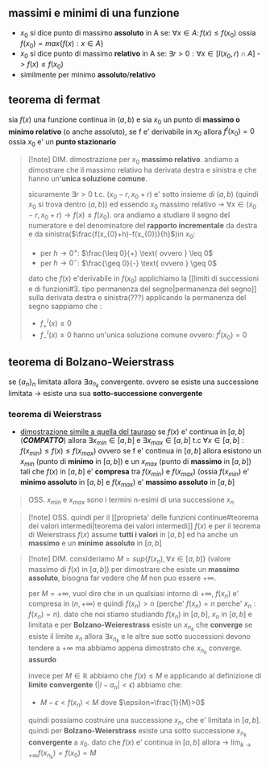 ## massimi e minimi di una funzione
* $x_{0}$ si dice  punto di massimo **assoluto** in A se: $\forall x \in A: \, f(x)\leq f(x_{0})$ ossia $f(x_{0}) = max \{f(x):x \in A\}$
* $x_{0}$ si dice punto di massimo **relativo** in A se: $\exists r > 0: \forall x \in [I(x_{0},r) \cap{} A$] -> $f(x) \leq f(x_{0})$
* similmente per minimo **assoluto**/**relativo**
## teorema di fermat
sia $f(x)$ una funzione continua in $(a,b)$ e sia $x_{0}$ un punto di **massimo o minimo  relativo** (o anche assoluto), se f e' derivabile in $x_{0}$ allora $f^I(x_{0}) = 0$ ossia $x_{0}$ e' un **punto stazionario**

> [!note] DIM.
> dimostrazione per $x_{0}$ **massimo relativo**.
> andiamo a dimostrare che il massimo relativo ha derivata destra e sinistra e che hanno un'**unica soluzione comune**.
> 
> sicuramente $\exists r>0 \text{ t.c.  } (x_{0}-r,x_{0}+r)$ e' sotto insieme di $(a,b)$ (quindi $x_{0}$ si trova dentro $(a,b)$) ed essendo $x_{0}$ massimo relativo -> $\forall x \in (x_{0}-r, x_{0}+r) \to f(x)\leq f(x_{0})$.
> ora andiamo a studiare il segno del numeratore e del denominatore del **rapporto incrementale** da destra e da sinistra($\frac{f(x_{0}+h)-f(x_{0})}{h}$)in $x_{0}$:
> - per $h\to 0^+$:  $\frac{\leq 0}{+} \text{ ovvero } \leq 0$
> - per $h\to 0^-$: $\frac{\geq 0}{-} \text{ ovvero } \geq 0$
> 
> dato che $f(x)$ e'derivabile in $f(x_{0})$ applichiamo la [[limiti di successioni e di funzioni#3. tipo permanenza del segno|permanenza del segno]] sulla derivata destra e sinistra(???)
> applicando la permanenza del segno sappiamo che :
> - $f^I_{+}(x) \leq 0$ 
> - $f^I_{-}(x) \geq 0$ 
> hanno un'unica soluzione comune ovvero: $f^I(x_{0}) = 0$
> 

## teorema di Bolzano-Weierstrass
se $\{a_{n}\}_{n}$ limitata allora $\exists a_{n_{k}}$  convergente.
ovvero se esiste una successione limitata -> esiste una sua **sotto-successione convergente**

### teorema di Weierstrass
* [dimostrazione simile a quella del tauraso](https://www.youmath.it/forum/analisi-1/61639-dimostrazione-del-teorema-di-weierstrass.html)
se $f(x)$ e' continua in $[a,b]$ (***COMPATTO***) allora $\exists x_{min} \in [a,b]$ e $\exists x_{max} \in [a,b]$ t.c $\forall x \in [a,b]: f(x_{min}) \leq f(x) \leq f(x_{max})$
ovvero se f e' continua in $[a,b]$ allora esistono un $x_{min}$ (punto di **minimo** in $[a,b]$) e un $x_{max}$ (punto di **massimo** in $[a,b]$) tali che $f(x)$ in $[a,b]$ e' **compresa** tra $f(x_{min})$ e $f(x_{max})$ (ossia $f(x_{min})$ e' **minimo assoluto** in $[a,b]$  e $f(x_{max})$ e' **massimo assoluto** in $[a,b]$

> OSS. $x_{min} \text{ e } x_{max}$ sono i termini n-esimi di una successione $x_{n}$

>[!note] OSS.
> quindi per il [[proprieta' delle funzioni continue#teorema dei valori intermedi|teorema dei valori intermedi]] $f(x)$ e per il teorema di Weierstrass  $f(x)$ assume **tutti i valori** in $[a,b]$ ed ha anche un **massimo** e un **minimo** **assoluto** in $[a,b]$

>[!note] DIM.
> consideriamo $M = sup \{f(x_{n}), \forall x \in [a,b]\}$ (valore massimo di $f(x)$ in $[a,b]$)
> per dimostrare che esiste un **massimo assoluto**, bisogna far vedere che $M$ non puo essere $+\infty$.
>
> per $M = +\infty$, vuol dire  che in un qualsiasi intorno di $+\infty$, $f(x_{n})$ e' compresa in $(n, +\infty)$ e quindi $f(x_{n}) > n$ (perche' $f(x_{n}) = n$ perche' $x_{n}: f(x_{n})=n$). dato che noi stiamo studiando $f(x_{n})$ in $[a,b]$, $x_{n}$ in $[a,b]$ e limitata e per **Bolzano-Weierestrass** esiste un $x_{n_{k}}$ che **converge**
> se esiste il limite $x_{n}$ allora $\exists x_{n_{k}}$ e le altre sue sotto successioni devono tendere a $+\infty$ ma abbiamo appena dimostrato che $x_{n_{k}}$ converge. **assurdo**
> 
> invece per $M \in \mathbb{R}$ abbiamo che $f(x) \leq M$ e applicando al definizione di **limite** **convergente** ($|l-a_{n}| < \epsilon$) abbiamo che:
> - $M-\epsilon < f(x_{n}) < M$ dove $\epsilon=\frac{1}{M}>0$
> 
> quindi possiamo costruire una successione $x_{n}$, che e' limitata in $[a,b]$. quindi per **Bolzano-Weierstrass** esiste una sotto successione $x_{n_{k}}$ **convergente** a $x_{0}$.
> dato che $f(x)$ e' continua in $[a,b]$ allora -> $\lim_{ k \to +\infty } f(x_{n_{k}}) = f(x_{0}) = M$
> 